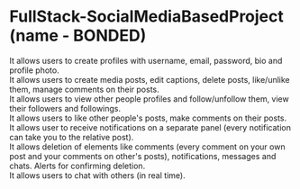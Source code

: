 # FullStack-SocialMediaBasedProject  (name - BONDED)
It allows users to create profiles with username, email, password, bio and profile photo.                                              
It allows users to create media posts, edit captions, delete posts, like/unlike them, manage comments on their posts.                        
It allows users to view other people profiles and follow/unfollow them, view their followers and followings.                                               
It allows users to like other people's posts, make comments on their posts.
It allows user to receive notifications on a separate panel (every notification can take you to the relative post).                                                      
It allows deletion of elements like comments (every comment on your own post and your comments on other's posts), notifications, messages and chats. Alerts for confirming deletion.          
It allows users to chat with others (in real time). 
